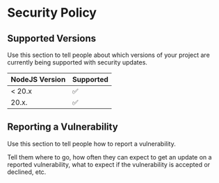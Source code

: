 # Security Policy

## Supported Versions

Use this section to tell people about which versions of your project are
currently being supported with security updates.

| NodeJS Version | Supported |
| -------------- | --------- |
| < 20.x         | ✅        |
| 20.x.          | ✅        |

## Reporting a Vulnerability

Use this section to tell people how to report a vulnerability.

Tell them where to go, how often they can expect to get an update on a
reported vulnerability, what to expect if the vulnerability is accepted or
declined, etc.
